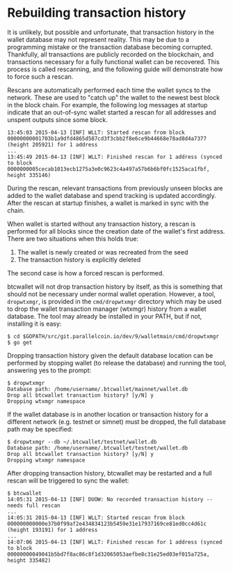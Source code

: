 # Rebuilding transaction history

It is unlikely, but possible and unfortunate, that transaction history in the
wallet database may not represent reality.  This may be due to a programming
mistake or the transaction database becoming corrupted.  Thankfully, all
transactions are publicly recorded on the blockchain, and transactions
necessary for a fully functional wallet can be recovered.  This process is
called rescanning, and the following guide will demonstrate how to force such a
rescan.

Rescans are automatically performed each time the wallet syncs to the network.
These are used to "catch up" the wallet to the newest best block in the block
chain.  For example, the following log messages at startup indicate that an
out-of-sync wallet started a rescan for all addresses and unspent outputs since
some block.

```
13:45:03 2015-04-13 [INF] WLLT: Started rescan from block 00000000001703b1a9dfd4865d587cd3f3cbb2f8e6ce9b44668e78ad8d4a7377 (height 205921) for 1 address
...
13:45:49 2015-04-13 [INF] WLLT: Finished rescan for 1 address (synced to block 0000000005cecab1013ecb1275a3e0c9623c4a497a57b6b6bf0fc1525aca1fbf, height 335146)
```

During the rescan, relevant transactions from previously unseen blocks are added
to the wallet database and spend tracking is updated accordingly.  After the
rescan at startup finishes, a wallet is marked in sync with the chain.

When wallet is started without any transaction history, a rescan is performed
for all blocks since the creation date of the wallet's first address.  There are
two situations when this holds true:

1. The wallet is newly created or was recreated from the seed
2. The transaction history is explicitly deleted

The second case is how a forced rescan is performed.

btcwallet will not drop transaction history by itself, as this is something that
should not be necessary under normal wallet operation.  However, a tool,
`dropwtxmgr`, is provided in the `cmd/dropwtxmgr` directory which may be used to
drop the wallet transaction manager (wtxmgr) history from a wallet database.
The tool may already be installed in your PATH, but if not, installing it is easy:

```
$ cd $GOPATH/src/git.parallelcoin.io/dev/9/walletmain/cmd/dropwtxmgr
$ go get
```

Dropping transaction history given the default database location can be
performed by stopping wallet (to release the database) and running the tool,
answering yes to the prompt:

```
$ dropwtxmgr
Database path: /home/username/.btcwallet/mainnet/wallet.db
Drop all btcwallet transaction history? [y/N] y
Dropping wtxmgr namespace
```

If the wallet database is in another location or transaction history for a
different network (e.g. testnet or simnet) must be dropped, the full database
path may be specified:

```
$ dropwtxmgr --db ~/.btcwallet/testnet/wallet.db
Database path: /home/username/.btcwallet/testnet/wallet.db
Drop all btcwallet transaction history? [y/N] y
Dropping wtxmgr namespace
```

After dropping transaction history, btcwallet may be restarted and a full rescan
will be triggered to sync the wallet:

```
$ btcwallet
14:05:31 2015-04-13 [INF] DUOW: No recorded transaction history -- needs full rescan
...
14:05:31 2015-04-13 [INF] WLLT: Started rescan from block 000000000000e37b0f99af2e434834123b5459e31e17937169ce81ed0cc4d61c (height 193191) for 1 address
...
14:07:06 2015-04-13 [INF] WLLT: Finished rescan for 1 address (synced to block 00000000049041b5bd7f8ac86c8f1d32065053aefbe8c31e25ed03ef015a725a, height 335482)

```

